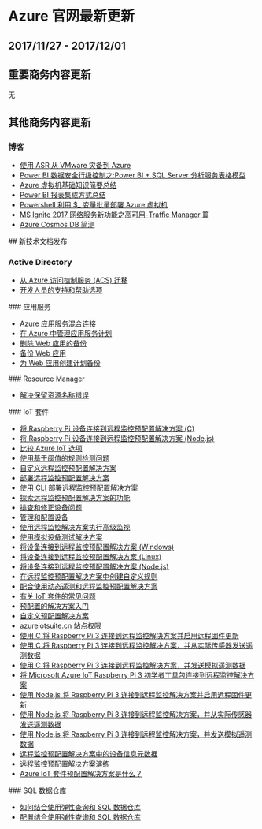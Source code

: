 <properties
	pageTitle="Azure 官网本周更新 | Azure"
    description="Azure 官网本周更新"
    services=""
    documentationCenter=""
    authors=""
    manager=""
    editor=""
    tags=""/>

<tags ms.service="weekly-updates" ms.date="" wacn.date="" wacn.lang="cn"/>

# Azure 官网最新更新
## 2017/11/27 - 2017/12/01

## 重要商务内容更新
无

## 其他商务内容更新
### 博客
<ul>
<li><a href="/blog/2017/12/08/DisasterRecoveryFromVMwareToAzureByASR" id="weekly-updates-12-08_blog-DisasterRecoveryFromVMwareToAzureByASR">使用 ASR 从 VMware 灾备到 Azure</a></li>
<li><a href="/blog/2017/12/08/PowerBIDataSecurityRowLevelControl-PowerBISQLServerAnalysisServicesTableModel/" id="weekly-updates-12-08_blog-PowerBIDataSecurityRowLevelControl-PowerBISQLServerAnalysisServicesTableModel">Power BI 数据安全行级控制之:Power BI + SQL Server 分析服务表格模型</a></li>
<li><a href="/blog/2017/12/07/AzureVMTrainingSummarywithTrainingResource/" id="weekly-updates-12-08_blog-AzureVMTrainingSummarywithTrainingResource">Azure 虚拟机基础知识简要总结</a></li>
<li><a href="/blog/2017/12/07/PowerBIReportIntegrationConclusion/" id="weekly-updates-12-08_blog-PowerBIReportIntegrationConclusion">Power BI 报表集成方式总结</a></li>
<li><a href="/blog/2017/12/06/PowershellBatchDeployingAzureVMusing$_Variable/" id="weekly-updates-12-06_blog-PowershellBatchDeployingAzureVMusing$_Variable">Powershell 利用 $_ 变量批量部署 Azure 虚拟机</a></li>
<li><a href="/blog/2017/12/06/MSIgnite2017NetworkingServiceHigh-avaliability-TrafficeManager/" id="weekly-updates-12-06_blog-MSIgnite2017NetworkingServiceHigh-avaliability-TrafficeManager">MS Ignite 2017 网络服务新功能之高可用-Traffic Manager 篇</a></li>
<li><a href="/blog/2017/12/04/Azure-Cosmos-DB-Verification/" id="weekly-updates-12-05_blog-Azure-Cosmos-DB-Verification">Azure Cosmos DB 简测</a></li>
</ul>
## 新技术文档发布

### Active Directory
<ul>
<li><a id="weekly-updates-12-08_docs-active-directory-acs-migration" href="//docs.azure.cn/zh-cn/active-directory/develop/active-directory-acs-migration">从 Azure 访问控制服务 (ACS) 迁移</a></li>
<li><a id="weekly-updates-12-08_docs-active-directory-develop-help-support" href="//docs.azure.cn/zh-cn/active-directory/develop/active-directory-develop-help-support">开发人员的支持和帮助选项</a></li>
</ul>
### 应用服务
<ul>
<li><a id="weekly-updates-12-08_docs-app-service-hybrid-connections" href="//docs.azure.cn/zh-cn/app-service/app-service-hybrid-connections">Azure 应用服务混合连接</a></li>
<li><a id="weekly-updates-12-08_docs-app-service-plan-manage" href="//docs.azure.cn/zh-cn/app-service/app-service-plan-manage">在 Azure 中管理应用服务计划</a></li>
<li><a id="weekly-updates-12-08_docs-app-service-powershell-backup-delete" href="//docs.azure.cn/zh-cn/app-service/scripts/app-service-powershell-backup-delete">删除 Web 应用的备份</a></li>
<li><a id="weekly-updates-12-08_docs-app-service-powershell-backup-onetime" href="//docs.azure.cn/zh-cn/app-service/scripts/app-service-powershell-backup-onetime">备份 Web 应用</a></li>
<li><a id="weekly-updates-12-08_docs-app-service-powershell-backup-scheduled" href="//docs.azure.cn/zh-cn/app-service/scripts/app-service-powershell-backup-scheduled">为 Web 应用创建计划备份</a></li>
</ul>
### Resource Manager
<ul>
<li><a id="weekly-updates-12-08_docs-resource-manager-reserved-resource-name" href="//docs.azure.cn/zh-cn/azure-resource-manager/resource-manager-reserved-resource-name">解决保留资源名称错误</a></li></ul>
 ### IoT 套件
 <ul>
<li><a id="weekly-updates-12-08_docs-iot-suite-connecting-pi-c" href="//docs.azure.cn/zh-cn/iot-suite/iot-suite-connecting-pi-c">将 Raspberry Pi 设备连接到远程监控预配置解决方案 (C)</a></li>
<li><a id="weekly-updates-12-08_docs-iot-suite-connecting-pi-node" href="//docs.azure.cn/zh-cn/iot-suite/iot-suite-connecting-pi-node">将 Raspberry Pi 设备连接到远程监控预配置解决方案 (Node.js)</a></li>
<li><a id="weekly-updates-12-08_docs-iot-suite-options" href="//docs.azure.cn/zh-cn/iot-suite/iot-suite-options">比较 Azure IoT 选项</a></li>
<li><a id="weekly-updates-12-08_docs-iot-suite-remote-monitoring-automate" href="//docs.azure.cn/zh-cn/iot-suite/iot-suite-remote-monitoring-automate">使用基于阈值的规则检测问题</a></li>
<li><a id="weekly-updates-12-08_docs-iot-suite-remote-monitoring-customize" href="//docs.azure.cn/zh-cn/iot-suite/iot-suite-remote-monitoring-customize">自定义远程监控预配置解决方案</a></li>
<li><a id="weekly-updates-12-08_docs-iot-suite-remote-monitoring-deploy" href="//docs.azure.cn/zh-cn/iot-suite/iot-suite-remote-monitoring-deploy">部署远程监控预配置解决方案</a></li>
<li><a id="weekly-updates-12-08_docs-iot-suite-remote-monitoring-deploy-cli" href="//docs.azure.cn/zh-cn/iot-suite/iot-suite-remote-monitoring-deploy-cli">使用 CLI 部署远程监控预配置解决方案</a></li>
<li><a id="weekly-updates-12-08_docs-iot-suite-remote-monitoring-explore" href="//docs.azure.cn/zh-cn/iot-suite/iot-suite-remote-monitoring-explore">探索远程监控预配置解决方案的功能</a></li>
<li><a id="weekly-updates-12-08_docs-iot-suite-remote-monitoring-maintain" href="//docs.azure.cn/zh-cn/iot-suite/iot-suite-remote-monitoring-maintain">排查和修正设备问题</a></li>
<li><a id="weekly-updates-12-08_docs-iot-suite-remote-monitoring-manage" href="//docs.azure.cn/zh-cn/iot-suite/iot-suite-remote-monitoring-manage">管理和配置设备</a></li>
<li><a id="weekly-updates-12-08_docs-iot-suite-remote-monitoring-monitor" href="//docs.azure.cn/zh-cn/iot-suite/iot-suite-remote-monitoring-monitor">使用远程监控解决方案执行高级监视</a></li>
<li><a id="weekly-updates-12-08_docs-iot-suite-remote-monitoring-test" href="//docs.azure.cn/zh-cn/iot-suite/iot-suite-remote-monitoring-test">使用模拟设备测试解决方案</a></li>
<li><a id="weekly-updates-12-08_docs-iot-suite-v1-connecting-devices" href="//docs.azure.cn/zh-cn/iot-suite/iot-suite-v1-connecting-devices">将设备连接到远程监控预配置解决方案 (Windows)</a></li>
<li><a id="weekly-updates-12-08_docs-iot-suite-v1-connecting-devices-linux" href="//docs.azure.cn/zh-cn/iot-suite/iot-suite-v1-connecting-devices-linux">将设备连接到远程监控预配置解决方案 (Linux)</a></li>
<li><a id="weekly-updates-12-08_docs-iot-suite-v1-connecting-devices-node" href="//docs.azure.cn/zh-cn/iot-suite/iot-suite-v1-connecting-devices-node">将设备连接到远程监控预配置解决方案 (Node.js)</a></li>
<li><a id="weekly-updates-12-08_docs-iot-suite-v1-custom-rule" href="//docs.azure.cn/zh-cn/iot-suite/iot-suite-v1-custom-rule">在远程监控预配置解决方案中创建自定义规则</a></li>
<li><a id="weekly-updates-12-08_docs-iot-suite-v1-dynamic-telemetry" href="//docs.azure.cn/zh-cn/iot-suite/iot-suite-v1-dynamic-telemetry">配合使用动态遥测和远程监控预配置解决方案</a></li>
<li><a id="weekly-updates-12-08_docs-iot-suite-v1-faq" href="//docs.azure.cn/zh-cn/iot-suite/iot-suite-v1-faq">有关 IoT 套件的常见问题</a></li>
<li><a id="weekly-updates-12-08_docs-iot-suite-v1-getstarted-preconfigured-solutions" href="//docs.azure.cn/zh-cn/iot-suite/iot-suite-v1-getstarted-preconfigured-solutions">预配置的解决方案入门</a></li>
<li><a id="weekly-updates-12-08_docs-iot-suite-v1-guidance-on-customizing-preconfigured-solutions" href="//docs.azure.cn/zh-cn/iot-suite/iot-suite-v1-guidance-on-customizing-preconfigured-solutions">自定义预配置解决方案</a></li>
<li><a id="weekly-updates-12-08_docs-iot-suite-v1-permissions" href="//docs.azure.cn/zh-cn/iot-suite/iot-suite-v1-permissions">azureiotsuite.cn 站点权限</a></li>
<li><a id="weekly-updates-12-08_docs-iot-suite-v1-raspberry-pi-kit-c-get-started-advanced" href="//docs.azure.cn/zh-cn/iot-suite/iot-suite-v1-raspberry-pi-kit-c-get-started-advanced">使用 C 将 Raspberry Pi 3 连接到远程监控解决方案并启用远程固件更新</a></li>
<li><a id="weekly-updates-12-08_docs-iot-suite-v1-raspberry-pi-kit-c-get-started-basic" href="//docs.azure.cn/zh-cn/iot-suite/iot-suite-v1-raspberry-pi-kit-c-get-started-basic">使用 C 将 Raspberry Pi 3 连接到远程监控解决方案，并从实际传感器发送遥测数据</a></li>
<li><a id="weekly-updates-12-08_docs-iot-suite-v1-raspberry-pi-kit-c-get-started-simulator" href="//docs.azure.cn/zh-cn/iot-suite/iot-suite-v1-raspberry-pi-kit-c-get-started-simulator">使用 C 将 Raspberry Pi 3 连接到远程监控解决方案，并发送模拟遥测数据</a></li>
<li><a id="weekly-updates-12-08_docs-iot-suite-v1-raspberry-pi-kit-get-started" href="//docs.azure.cn/zh-cn/iot-suite/iot-suite-v1-raspberry-pi-kit-get-started">将 Microsoft Azure IoT Raspberry Pi 3 初学者工具包连接到远程监控解决方案</a></li>
<li><a id="weekly-updates-12-08_docs-iot-suite-v1-raspberry-pi-kit-node-get-started-advanced" href="//docs.azure.cn/zh-cn/iot-suite/iot-suite-v1-raspberry-pi-kit-node-get-started-advanced">使用 Node.js 将 Raspberry Pi 3 连接到远程监控解决方案并启用远程固件更新</a></li>
<li><a id="weekly-updates-12-08_docs-iot-suite-v1-raspberry-pi-kit-node-get-started-basic" href="//docs.azure.cn/zh-cn/iot-suite/iot-suite-v1-raspberry-pi-kit-node-get-started-basic">使用 Node.js 将 Raspberry Pi 3 连接到远程监控解决方案，并从实际传感器发送遥测数据</a></li>
<li><a id="weekly-updates-12-08_docs-iot-suite-v1-raspberry-pi-kit-node-get-started-simulator" href="//docs.azure.cn/zh-cn/iot-suite/iot-suite-v1-raspberry-pi-kit-node-get-started-simulator">使用 Node.js 将 Raspberry Pi 3 连接到远程监控解决方案，并发送模拟遥测数据</a></li>
<li><a id="weekly-updates-12-08_docs-iot-suite-v1-remote-monitoring-device-info" href="//docs.azure.cn/zh-cn/iot-suite/iot-suite-v1-remote-monitoring-device-info">远程监控预配置解决方案中的设备信息元数据</a></li>
<li><a id="weekly-updates-12-08_docs-iot-suite-v1-remote-monitoring-sample-walkthrough" href="//docs.azure.cn/zh-cn/iot-suite/iot-suite-v1-remote-monitoring-sample-walkthrough">远程监控预配置解决方案演练</a></li>
<li><a id="weekly-updates-12-08_docs-iot-suite-v1-what-are-preconfigured-solutions" href="//docs.azure.cn/zh-cn/iot-suite/iot-suite-v1-what-are-preconfigured-solutions">Azure IoT 套件预配置解决方案是什么？</a></li>
</ul>
### SQL 数据仓库
<ul>
<li><a id="weekly-updates-12-08_docs-how-to-use-elastic-query-with-sql-data-warehouse" href="//docs.azure.cn/zh-cn/sql-data-warehouse/how-to-use-elastic-query-with-sql-data-warehouse">如何结合使用弹性查询和 SQL 数据仓库</a></li>
<li><a id="weekly-updates-12-08_docs-tutorial-elastic-query-with-sql-datababase-and-sql-data-warehouse" href="//docs.azure.cn/zh-cn/sql-data-warehouse/tutorial-elastic-query-with-sql-datababase-and-sql-data-warehouse">配置结合使用弹性查询和 SQL 数据仓库</a></li>
</ul>
